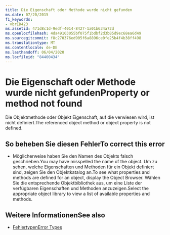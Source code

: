```yaml
---
title: Die Eigenschaft oder Methode wurde nicht gefunden
ms.date: 07/20/2015
f1_keywords:
- vbrID423
ms.assetid: 471d8c1d-9edf-4014-8427-1a01b634a72d
ms.openlocfilehash: 4da49103055bf075f1bdbf2d3b85d9ec68ea6d49
ms.sourcegitcommit: f8c270376ed905f6a8896ce0fe25b4f4b38ff498
ms.translationtype: MT
ms.contentlocale: de-DE
ms.lasthandoff: 06/04/2020
ms.locfileid: "84400434"
---
```

# <a name="property-or-method-not-found"></a><span data-ttu-id="6c8b1-102">Die Eigenschaft oder Methode wurde nicht gefunden</span><span class="sxs-lookup"><span data-stu-id="6c8b1-102">Property or method not found</span></span>
<span data-ttu-id="6c8b1-103">Die Objektmethode oder Objekt Eigenschaft, auf die verwiesen wird, ist nicht definiert.</span><span class="sxs-lookup"><span data-stu-id="6c8b1-103">The referenced object method or object property is not defined.</span></span>  
  
## <a name="to-correct-this-error"></a><span data-ttu-id="6c8b1-104">So beheben Sie diesen Fehler</span><span class="sxs-lookup"><span data-stu-id="6c8b1-104">To correct this error</span></span>  
  
- <span data-ttu-id="6c8b1-105">Möglicherweise haben Sie den Namen des Objekts falsch geschrieben.</span><span class="sxs-lookup"><span data-stu-id="6c8b1-105">You may have misspelled the name of the object.</span></span> <span data-ttu-id="6c8b1-106">Um zu sehen, welche Eigenschaften und Methoden für ein Objekt definiert sind, zeigen Sie den Objektkatalog an.</span><span class="sxs-lookup"><span data-stu-id="6c8b1-106">To see what properties and methods are defined for an object, display the Object Browser.</span></span> <span data-ttu-id="6c8b1-107">Wählen Sie die entsprechende Objektbibliothek aus, um eine Liste der verfügbaren Eigenschaften und Methoden anzuzeigen.</span><span class="sxs-lookup"><span data-stu-id="6c8b1-107">Select the appropriate object library to view a list of available properties and methods.</span></span>  
  
## <a name="see-also"></a><span data-ttu-id="6c8b1-108">Weitere Informationen</span><span class="sxs-lookup"><span data-stu-id="6c8b1-108">See also</span></span>

- [<span data-ttu-id="6c8b1-109">Fehlertypen</span><span class="sxs-lookup"><span data-stu-id="6c8b1-109">Error Types</span></span>](../../programming-guide/language-features/error-types.md)
